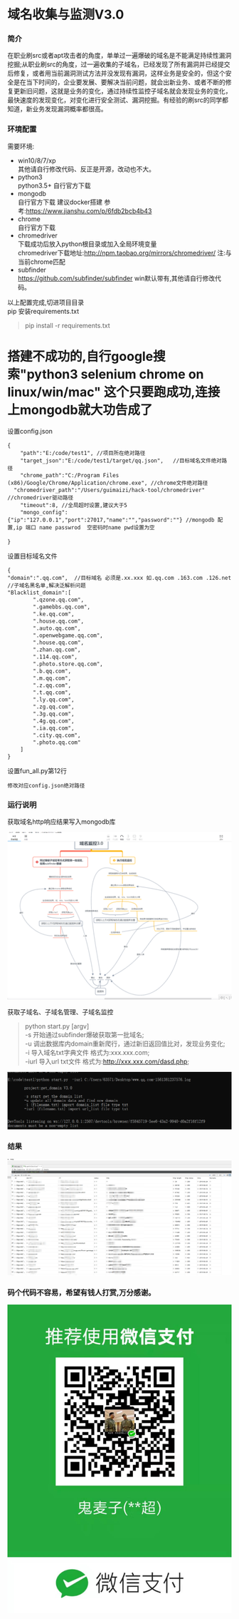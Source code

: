 # 域名收集与监测V3.0
### 简介
在职业刷src或者apt攻击者的角度，单单过一遍爆破的域名是不能满足持续性漏洞挖掘;从职业刷src的角度，过一遍收集的子域名，已经发现了所有漏洞并已经提交后修复，或者用当前漏洞测试方法并没发现有漏洞，这样业务是安全的，但这个安全是在当下时间的，企业要发展、要解决当前问题，就会出新业务、或者不断的修复更新旧问题，这就是业务的变化，通过持续性监控子域名就会发现业务的变化，最快速度的发现变化，对变化进行安全测试、漏洞挖掘。有经验的刷src的同学都知道，新业务发现漏洞概率都很高。


### 环境配置
需要环境:
* win10/8/7/xp  
  其他请自行修改代码、反正是开源，改动也不大。
* python3  
  python3.5+ 自行官方下载
* mongodb  
  自行官方下载 建议docker搭建 参考:https://www.jianshu.com/p/6fdb2bcb4b43
* chrome  
  自行官方下载
* chromedriver  
  下载成功后放入python根目录或加入全局环境变量  
  chromedriver下载地址:http://npm.taobao.org/mirrors/chromedriver/ 注:与当前chrome匹配
* subfinder  
  https://github.com/subfinder/subfinder win默认带有,其他请自行修改代码。

以上配置完成,切进项目目录  
pip 安装requirements.txt
>pip install -r requirements.txt

# 搭建不成功的,自行google搜索"python3 selenium chrome on linux/win/mac"  这个只要跑成功,连接上mongodb就大功告成了 




设置config.json
```
{
	"path":"E:/code/test1", //项目所在绝对路径
	"target_json":"E:/code/test1/target/qq.json",   //目标域名文件绝对路径
	"chrome_path":"C:/Program Files (x86)/Google/Chrome/Application/chrome.exe", //chrome文件绝对路径
  "chromedriver_path":"/Users/guimaizi/hack-tool/chromedriver" //chromedriver驱动路径
	"timeout":8, //全局超时设置,建议大于5
	"mongo_config":{"ip":"127.0.0.1","port":27017,"name":"","password":""} //mongodb 配置,ip 端口 name passwrod  空密码时name pwd设置为空
  
}
```

设置目标域名文件
```
{
"domain":".qq.com",  //目标域名 必须是.xx.xxx 如.qq.com .163.com .126.net
//子域名黑名单,解决泛解析问题
"Blacklist_domain":[
        ".qzone.qq.com",
        ".gamebbs.qq.com",
        ".ke.qq.com",
        ".house.qq.com",
        ".auto.qq.com",
        ".openwebgame.qq.com",
        ".house.qq.com",
        ".zhan.qq.com",
        ".114.qq.com",
        ".photo.store.qq.com",
        ".b.qq.com",
        ".m.qq.com",
        ".z.qq.com",
        ".t.qq.com",
        ".ly.qq.com",
        ".zg.qq.com",
        ".3g.qq.com",
        ".4g.qq.com",
        ".ia.qq.com",
		".city.qq.com",
		".photo.qq.com"
    ]
}
```

设置fun_all.py第12行
```
修改对应config.json绝对路径
```

### 运行说明
获取域名http响应结果写入mongodb库  

![](https://raw.githubusercontent.com/guimaizi/cloud/test/20190614112043.png)

获取子域名、子域名管理、子域名监控
>python start.py [argv]  
-s 开始通过subfinder爆破获取第一批域名;  
-u 调出数据库内domain重新爬行，通过新旧返回值比对，发现业务变化;  
-i 导入域名txt字典文件  格式为:xxx.xxx.com;  
-iurl 导入url txt文件 格式为:http://xxx.xxx.com/dasd.php;  

![](https://raw.githubusercontent.com/guimaizi/cloud/test/20190624222624.png)

### 结果
![](https://raw.githubusercontent.com/guimaizi/cloud/test/20190624222715.png)



### 码个代码不容易，希望有钱人打赏,万分感谢。
![](https://raw.githubusercontent.com/guimaizi/cloud/test/img/20190301182006.jpg)


